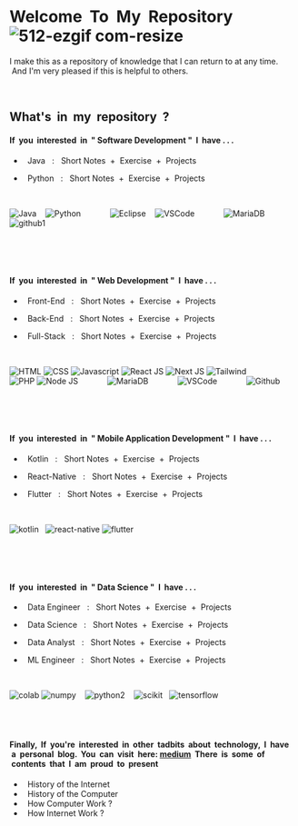 # Welcome &nbsp;To &nbsp;My &nbsp;Repository &nbsp;![512-ezgif com-resize](https://github.com/Arisa-Kaewsuan/Arisa-Kaewsuan/assets/87797742/ec4bc70c-8c42-41ae-afec-c11bfd641648)

I make this as a repository of knowledge that I can return to at any time. &nbsp;And I'm very pleased if this is helpful to others. 

<br/>

## What's &nbsp;in &nbsp;my &nbsp;repository &nbsp;?

#### If &nbsp;you &nbsp;interested &nbsp;in &nbsp;" Software Development " &nbsp;I &nbsp;have . . .

- &nbsp; Java &nbsp;&nbsp;:&nbsp;&nbsp; Short Notes &nbsp;+&nbsp; Exercise &nbsp;+&nbsp; Projects 

- &nbsp; Python &nbsp;&nbsp;:&nbsp;&nbsp; Short Notes &nbsp;+&nbsp; Exercise &nbsp;+&nbsp; Projects

&nbsp;
  
![Java](https://github.com/Arisa-Kaewsuan/Arisa-Kaewsuan/assets/87797742/5bf0452c-f78e-4ceb-bd74-7bc55ee60df9) &nbsp;&nbsp;
![Python](https://github.com/Arisa-Kaewsuan/Arisa-Kaewsuan/assets/87797742/2350df16-d692-417e-bfb7-a8a26420581f) &nbsp; &nbsp; &nbsp; &nbsp; &nbsp; &nbsp;
![Eclipse](https://github.com/Arisa-Kaewsuan/Arisa-Kaewsuan/assets/87797742/9e037a27-6cd8-495d-aaa1-3d4458d7a442) &nbsp;&nbsp;
![VSCode](https://github.com/Arisa-Kaewsuan/Arisa-Kaewsuan/assets/87797742/e147b1a5-2fe3-454b-b16b-73283211d758) &nbsp; &nbsp; &nbsp; &nbsp; &nbsp; &nbsp;
![MariaDB](https://github.com/Arisa-Kaewsuan/Arisa-Kaewsuan/assets/87797742/b7dee4da-9e61-4bac-a41c-7b087fe2f8d6) &nbsp; &nbsp; &nbsp; &nbsp; &nbsp; &nbsp;
![github1](https://github.com/Arisa-Kaewsuan/Arisa-Kaewsuan/assets/87797742/50376beb-668b-4591-a0b3-b8d83d1530d6)

<br/>
<br/>
<br/>

#### If &nbsp;you &nbsp;interested &nbsp;in &nbsp;" Web Development " &nbsp;I &nbsp;have . . .

- &nbsp; Front-End &nbsp;&nbsp;:&nbsp;&nbsp; Short Notes &nbsp;+&nbsp; Exercise &nbsp;+&nbsp; Projects 

- &nbsp; Back-End &nbsp;&nbsp;:&nbsp;&nbsp; Short Notes &nbsp;+&nbsp; Exercise &nbsp;+&nbsp; Projects

- &nbsp; Full-Stack &nbsp;&nbsp;:&nbsp;&nbsp; Short Notes &nbsp;+&nbsp; Exercise &nbsp;+&nbsp; Projects

&nbsp;

![HTML](https://github.com/Arisa-Kaewsuan/Arisa-Kaewsuan/assets/87797742/3634e650-ebb4-4b6a-b07b-55a9eee7c630)
![CSS](https://github.com/Arisa-Kaewsuan/Arisa-Kaewsuan/assets/87797742/846d6b06-c1f9-4235-83b6-0780db1d819a)
![Javascript](https://github.com/Arisa-Kaewsuan/Arisa-Kaewsuan/assets/87797742/190e39f6-3c1d-437b-b641-9ea1684e674f)
![React JS](https://github.com/Arisa-Kaewsuan/Arisa-Kaewsuan/assets/87797742/59c1961f-0096-4557-9562-81d9af9b32a6)
![Next JS](https://github.com/Arisa-Kaewsuan/Arisa-Kaewsuan/assets/87797742/d869810a-2b2a-4858-9e24-a7afd0c13805)
![Tailwind](https://github.com/Arisa-Kaewsuan/Arisa-Kaewsuan/assets/87797742/4890cdf2-9fed-4570-ab1a-d66abb732a5f) &nbsp; &nbsp; &nbsp; &nbsp; &nbsp; &nbsp;
![PHP](https://github.com/Arisa-Kaewsuan/Arisa-Kaewsuan/assets/87797742/0e08166c-d3f4-4644-a389-8178762c2e40)
![Node JS](https://github.com/Arisa-Kaewsuan/Arisa-Kaewsuan/assets/87797742/b87a8cb3-ad31-4d18-9e40-1d21a4c3669c) &nbsp; &nbsp; &nbsp; &nbsp; &nbsp; &nbsp;
![MariaDB](https://github.com/Arisa-Kaewsuan/Arisa-Kaewsuan/assets/87797742/4aba869a-c8f3-4d51-9c68-42e744457901) &nbsp; &nbsp; &nbsp; &nbsp; &nbsp; &nbsp;
![VSCode](https://github.com/Arisa-Kaewsuan/Arisa-Kaewsuan/assets/87797742/7a2af9d9-d5ee-41ae-9394-3d24988888fc) &nbsp; &nbsp; &nbsp; &nbsp; &nbsp; &nbsp;
![Github](https://github.com/Arisa-Kaewsuan/Arisa-Kaewsuan/assets/87797742/82b4abee-cc60-4a09-b76d-2322aebb1204)

<br/>
<br/>
<br/>

#### If &nbsp;you &nbsp;interested &nbsp;in &nbsp;" Mobile Application Development " &nbsp;I &nbsp;have . . .

- &nbsp; Kotlin &nbsp;&nbsp;:&nbsp;&nbsp; Short Notes &nbsp;+&nbsp; Exercise &nbsp;+&nbsp; Projects 

- &nbsp; React-Native &nbsp;&nbsp;:&nbsp;&nbsp; Short Notes &nbsp;+&nbsp; Exercise &nbsp;+&nbsp; Projects

- &nbsp; Flutter &nbsp;&nbsp;:&nbsp;&nbsp; Short Notes &nbsp;+&nbsp; Exercise &nbsp;+&nbsp; Projects

&nbsp;

![kotlin](https://github.com/Arisa-Kaewsuan/Arisa-Kaewsuan/assets/87797742/8761883e-70f7-4466-8d54-579cfc5a4035) &nbsp;
![react-native](https://github.com/Arisa-Kaewsuan/Arisa-Kaewsuan/assets/87797742/9aad5403-17c8-4e5c-b923-de8d9a506881)
![flutter](https://github.com/Arisa-Kaewsuan/Arisa-Kaewsuan/assets/87797742/3b1731fe-81d5-4666-b5d0-ea683b07c449)

<br/>
<br/>
<br/>

#### If &nbsp;you &nbsp;interested &nbsp;in &nbsp;" Data Science " &nbsp;I &nbsp;have . . .

- &nbsp; Data Engineer &nbsp;&nbsp;:&nbsp;&nbsp; Short Notes &nbsp;+&nbsp; Exercise &nbsp;+&nbsp; Projects 

- &nbsp; Data Science &nbsp;&nbsp;:&nbsp;&nbsp; Short Notes &nbsp;+&nbsp; Exercise &nbsp;+&nbsp; Projects

- &nbsp; Data Analyst &nbsp;&nbsp;:&nbsp;&nbsp; Short Notes &nbsp;+&nbsp; Exercise &nbsp;+&nbsp; Projects
  
- &nbsp; ML Engineer &nbsp;&nbsp;:&nbsp;&nbsp; Short Notes &nbsp;+&nbsp; Exercise &nbsp;+&nbsp; Projects

&nbsp;

![colab](https://github.com/Arisa-Kaewsuan/Arisa-Kaewsuan/assets/87797742/3399dc5b-c7cb-4375-acf0-c1daaf655094)
![numpy](https://github.com/Arisa-Kaewsuan/Arisa-Kaewsuan/assets/87797742/ced3a036-3161-4c1a-8118-b3eb79a138bd) &nbsp;&nbsp;
![python2](https://github.com/Arisa-Kaewsuan/Arisa-Kaewsuan/assets/87797742/cda51b13-d695-4c82-9b20-841c39839b70) &nbsp;&nbsp;
![scikit](https://github.com/Arisa-Kaewsuan/Arisa-Kaewsuan/assets/87797742/4a85bb10-f135-45e9-acf6-09acd2ea660b) &nbsp;
![tensorflow](https://github.com/Arisa-Kaewsuan/Arisa-Kaewsuan/assets/87797742/c557444a-194b-41f2-9c6a-9a549280b01b)

<br/>

# 

#### Finally, &nbsp;If &nbsp;you're &nbsp;interested &nbsp;in &nbsp;other &nbsp;tadbits &nbsp;about &nbsp;technology, &nbsp;I &nbsp;have &nbsp;a &nbsp;personal &nbsp;blog. &nbsp;You &nbsp;can &nbsp;visit &nbsp;here: [medium](https://medium.com/) &nbsp;There &nbsp;is &nbsp;some &nbsp;of &nbsp;contents &nbsp;that &nbsp;I &nbsp;am &nbsp;proud &nbsp;to &nbsp;present

- &nbsp; History of the Internet
- &nbsp; History of the Computer
- &nbsp; How Computer Work ?
- &nbsp; How Internet Work ?
    


                    
                 
